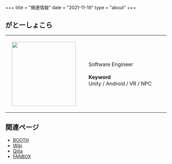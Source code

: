 +++
title = "関連情報"
date = "2021-11-19"
type = "about"
+++

## がとーしょこら

<table width="100%">
    <tr noshade>
        <td style="padding:20px; border:none;" width="40%">
          <img src="/images/icon_ukon.jpg" width="200px" />
        </td>
        <td style="padding:20px; border:none;" width="60%">
          Software Engineer<br><br>
          <b>Keyword</b><br>
          Unity / Android / VR / NPC
        </td>
    </tr>
</table>

## 関連ページ

- [BOOTH](https://gatosyocora.booth.pm/)
- [Wiki](https://gatosyocora.memo.wiki/)
- [Qiita](https://qiita.com/gatosyocora/)
- [FANBOX](https://gatosyocora.fanbox.cc/)
